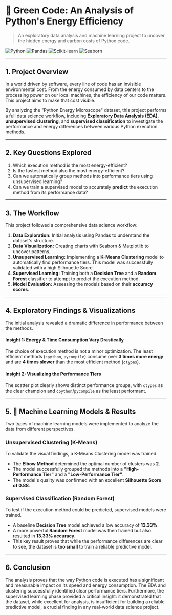 # 🍃 Green Code: An Analysis of Python's Energy Efficiency

> An exploratory data analysis and machine learning project to uncover the hidden energy and carbon costs of Python code.

![Python](https://img.shields.io/badge/Python-3.11-3776AB?logo=python)
![Pandas](https://img.shields.io/badge/Pandas-2.0-150458?logo=pandas)
![Scikit-learn](https://img.shields.io/badge/Scikit--learn-1.3-F7931E?logo=scikit-learn)
![Seaborn](https://img.shields.io/badge/Seaborn-0.12-882B89?logo=seaborn)

---

## 1. Project Overview

In a world driven by software, every line of code has an invisible environmental cost. From the energy consumed by data centers to the processing power on our local machines, the efficiency of our code matters. This project aims to make that cost visible.

By analyzing the "Python Energy Microscope" dataset, this project performs a full data science workflow, including **Exploratory Data Analysis (EDA)**, **unsupervised clustering**, and **supervised classification** to investigate the performance and energy differences between various Python execution methods.

---

## 2. Key Questions Explored

1.  Which execution method is the most energy-efficient?
2.  Is the fastest method also the most energy-efficient?
3.  Can we automatically group methods into performance tiers using unsupervised learning?
4.  Can we train a supervised model to accurately **predict** the execution method from its performance data?

---

## 3. The Workflow

This project followed a comprehensive data science workflow:
1.  **Data Exploration:** Initial analysis using Pandas to understand the dataset's structure.
2.  **Data Visualization:** Creating charts with Seaborn & Matplotlib to uncover patterns.
3.  **Unsupervised Learning:** Implementing a **K-Means Clustering** model to automatically find performance tiers. This model was successfully validated with a high Silhouette Score.
4.  **Supervised Learning:** Training both a **Decision Tree** and a **Random Forest** classifier to attempt to predict the execution method.
5.  **Model Evaluation:** Assessing the models based on their **accuracy scores**.

---

## 4. Exploratory Findings & Visualizations

The initial analysis revealed a dramatic difference in performance between the methods.

#### Insight 1: Energy & Time Consumption Vary Drastically
The choice of execution method is not a minor optimization. The least efficient methods (`cpython`, `pycompile`) consume over **3 times more energy** and are **4 times slower** than the most efficient method (`ctypes`).

#### Insight 2: Visualizing the Performance Tiers
The scatter plot clearly shows distinct performance groups, with `ctypes` as the clear champion and `cpython`/`pycompile` as the least performant.

---

## 5. 🤖 Machine Learning Models & Results

Two types of machine learning models were implemented to analyze the data from different perspectives.

### Unsupervised Clustering (K-Means)
To validate the visual findings, a K-Means Clustering model was trained.
- The **Elbow Method** determined the optimal number of clusters was **2**.
- The model successfully grouped the methods into a **"High-Performance Tier"** and a **"Low-Performance Tier"**.
- The model's quality was confirmed with an excellent **Silhouette Score of 0.88**.

### Supervised Classification (Random Forest)
To test if the execution method could be predicted, supervised models were trained.
- A baseline **Decision Tree** model achieved a low accuracy of **13.33%**.
- A more powerful **Random Forest** model was then trained but also resulted in **13.33% accuracy**.
- This key result proves that while the performance differences are clear to see, the dataset is **too small** to train a reliable predictive model.

---

## 6. Conclusion

The analysis proves that the way Python code is executed has a significant and measurable impact on its speed and energy consumption. The EDA and clustering successfully identified clear performance tiers. Furthermore, the supervised learning phase provided a critical insight: it demonstrated that the dataset, while excellent for analysis, is insufficient for building a reliable predictive model, a crucial finding in any real-world data science project.
